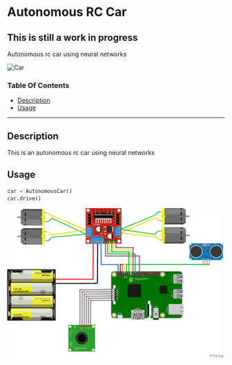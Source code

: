 # Autonomous RC Car
## This is still a work in progress
Autonomous rc car using neural networks

![Car](https://www.tuningblog.eu/wp-content/uploads/2020/02/1969-Ford-Mustang-Hitman-Mach-1-Restomod-Tuning-Header.jpg)

### Table Of Contents
- [Description](#description)
- [Usage](#usage)

---

## Description
This is an autonomous rc car using neural networks

## Usage
```python
car = AutonomousCar()
car.drive()
```

<img src="images/rc-car-diagram.png" align="center" width="500" alt="RC Car Diagram">
